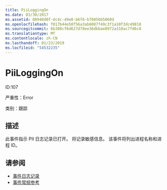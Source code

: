 ```yaml
---
title: PiiLoggingOn
ms.date: 03/30/2017
ms.assetid: 08940d0f-dc4c-49e0-b6f6-b70856b5060d
ms.openlocfilehash: f017b44e50f56a3ab6087f49c3f1a10f3dc49818
ms.sourcegitcommit: 6b308cf6d627d78ee36dbbae8972a310ac7fd6c8
ms.translationtype: MT
ms.contentlocale: zh-CN
ms.lasthandoff: 01/23/2019
ms.locfileid: "54532235"
---
```

# <a name="piiloggingon"></a>PiiLoggingOn
ID:107  
  
 严重性：Error  
  
 类别：跟踪  
  
## <a name="description"></a>描述  
 此事件指示 PII 日志记录已打开。 将记录敏感信息。 该事件将列出进程名称和进程 ID。  
  
## <a name="see-also"></a>请参阅
- [事件日志记录](../../../../../docs/framework/wcf/diagnostics/event-logging/index.md)
- [事件常规参考](../../../../../docs/framework/wcf/diagnostics/event-logging/events-general-reference.md)

